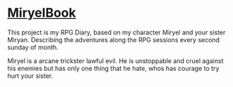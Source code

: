 # [MiryelBook](shttps://paulogmello.com/projects/miryelbook/)
This project is my RPG Diary, based on my character Miryel and your sister Miryan. Describing the adventures along the RPG sessions every second sunday of month.

Miryel is a arcane trickster lawful evil. He is unstoppable and cruel against his enemies but has only one thing that he hate, whos has courage to try hurt your sister.

